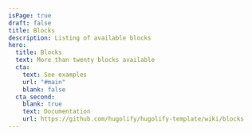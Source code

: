 ```yaml
---
isPage: true
draft: false
title: Blocks
description: Listing of available blocks
hero:
  title: Blocks
  text: More than twenty blocks available
  cta:
    text: See examples
    url: "#main"
    blank: false
  cta_second:
    blank: true
    text: Documentation
    url: https://github.com/hugolify/hugolify-template/wiki/blocks
---
```

